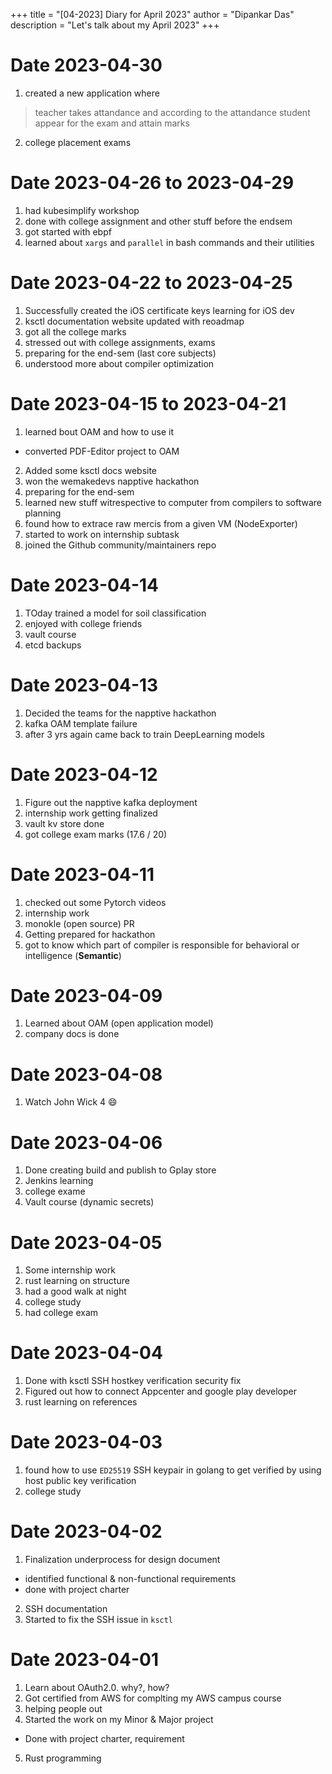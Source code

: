 +++
title = "[04-2023] Diary for April 2023"
author = "Dipankar Das"
description = "Let's talk about my April 2023"
+++

# Date 2023-04-30
1. created a new application where
> teacher takes attandance and according to the attandance student appear for the exam and attain marks
2. college placement exams

# Date 2023-04-26 to 2023-04-29
1. had kubesimplify workshop
2. done with college assignment and other stuff before the endsem
3. got started with ebpf
4. learned about `xargs` and `parallel` in bash commands and their utilities

# Date 2023-04-22 to 2023-04-25
1. Successfully created the iOS certificate keys learning for iOS dev
2. ksctl documentation website updated with reoadmap
3. got all the college marks
4. stressed out with college assignments, exams
5. preparing for the end-sem (last core subjects)
6. understood more about compiler optimization

# Date 2023-04-15 to 2023-04-21
1. learned bout OAM and how to use it
  - converted PDF-Editor project to OAM
2. Added some ksctl docs website
3. won the wemakedevs napptive hackathon
4. preparing for the end-sem
5. learned new stuff witrespective to computer from compilers to software planning
6. found how to extrace raw mercis from a given VM (NodeExporter)
7. started to work on internship subtask
8. joined the Github community/maintainers repo

# Date 2023-04-14
1. TOday trained a model for soil classification
2. enjoyed with college friends
3. vault course 
4. etcd backups

# Date 2023-04-13
1. Decided the teams for the napptive hackathon
2. kafka OAM template failure
3. after 3 yrs again came back to train DeepLearning models

# Date 2023-04-12
1. Figure out the napptive kafka deployment
2. internship work getting finalized
3. vault kv store done
4. got college exam marks (17.6 / 20)

# Date 2023-04-11
1. checked out some Pytorch videos
2. internship work
3. monokle (open source) PR
4. Getting prepared for hackathon
5. got to know which part of compiler is responsible for behavioral or intelligence (**Semantic**)

# Date 2023-04-09
1. Learned about OAM (open application model)
2. company docs is done

# Date 2023-04-08
1. Watch John Wick 4 😄

# Date 2023-04-06
1. Done creating build and publish to Gplay store
2. Jenkins learning
3. college exame
4. Vault course (dynamic secrets)

# Date 2023-04-05
1. Some internship work
2. rust learning on structure
3. had a good walk at night
4. college study
5. had college exam

# Date 2023-04-04
1. Done with ksctl SSH hostkey verification security fix
2. Figured out how to connect Appcenter and google play developer
3. rust learning on references

# Date 2023-04-03
1. found how to use `ED25519` SSH keypair in golang to get verified by using host public key verification
2. college study

# Date 2023-04-02
1. Finalization underprocess for design document
  - identified functional & non-functional requirements
  - done with project charter
2. SSH documentation
3. Started to fix the SSH issue in `ksctl`

# Date 2023-04-01
1. Learn about OAuth2.0. why?, how?
2. Got certified from AWS for complting my AWS campus course
3. helping people out
4. Started the work on my Minor & Major project
  - Done with project charter, requirement
5. Rust programming
